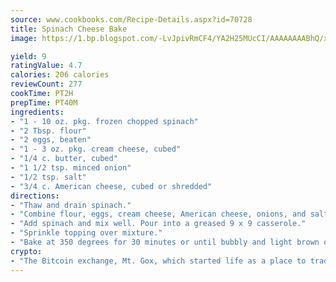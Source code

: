 ```yaml
---
source: www.cookbooks.com/Recipe-Details.aspx?id=70728
title: Spinach Cheese Bake
image: https://1.bp.blogspot.com/-LvJpivRmCF4/YA2H25MUcCI/AAAAAAAABhQ/xgndXuMf7Zopp5S4RExCblnSp5YGujfSQCLcBGAsYHQ/s320/8.png

yield: 9
ratingValue: 4.7
calories: 206 calories
reviewCount: 277
cookTime: PT2H
prepTime: PT40M
ingredients:
- "1 - 10 oz. pkg. frozen chopped spinach"
- "2 Tbsp. flour"
- "2 eggs, beaten"
- "1 - 3 oz. pkg. cream cheese, cubed"
- "1/4 c. butter, cubed"
- "1 1/2 tsp. minced onion"
- "1/2 tsp. salt"
- "3/4 c. American cheese, cubed or shredded"
directions:
- "Thaw and drain spinach."
- "Combine flour, eggs, cream cheese, American cheese, onions, and salt."
- "Add spinach and mix well. Pour into a greased 9 x 9 casserole."
- "Sprinkle topping over mixture."
- "Bake at 350 degrees for 30 minutes or until bubbly and light brown on top."
crypto:
- "The Bitcoin exchange, Mt. Gox, which started life as a place to trade cards from a fantasy game, was hacked."
---
```

